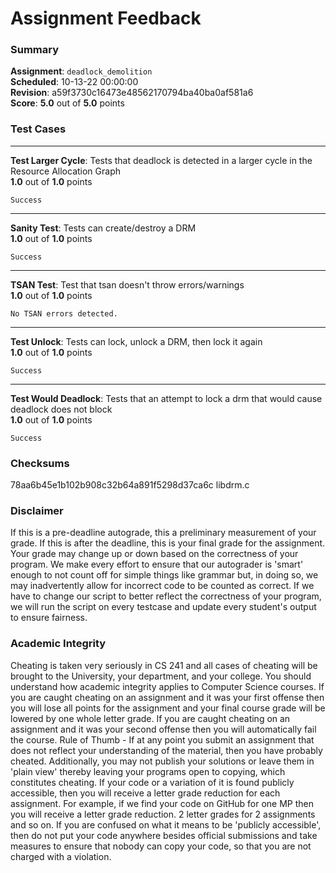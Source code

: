 # Assignment Feedback

### Summary

**Assignment**: `deadlock_demolition`  
**Scheduled**: 10-13-22 00:00:00  
**Revision**: a59f3730c16473e48562170794ba40ba0af581a6  
**Score**: **5.0** out of **5.0** points

### Test Cases
---

**Test Larger Cycle**: Tests that deadlock is detected in a larger cycle in the Resource Allocation Graph  
**1.0** out of **1.0** points
```
Success
```
---

**Sanity Test**: Tests can create/destroy a DRM  
**1.0** out of **1.0** points
```
Success
```
---

**TSAN Test**: Test that tsan doesn't throw errors/warnings  
**1.0** out of **1.0** points
```
No TSAN errors detected.
```
---

**Test Unlock**: Tests can lock, unlock a DRM, then lock it again  
**1.0** out of **1.0** points
```
Success
```
---

**Test Would Deadlock**: Tests that an attempt to lock a drm that would cause deadlock does not block  
**1.0** out of **1.0** points
```
Success
```
### Checksums

78aa6b45e1b102b908c32b64a891f5298d37ca6c libdrm.c


### Disclaimer
If this is a pre-deadline autograde, this a preliminary measurement of your grade.
If this is after the deadline, this is your final grade for the assignment.
Your grade may change up or down based on the correctness of your program.
We make every effort to ensure that our autograder is 'smart' enough to not count off
for simple things like grammar but, in doing so, we may inadvertently allow for
incorrect code to be counted as correct.
If we have to change our script to better reflect the correctness of your program,
we will run the script on every testcase and update every student's output to ensure fairness.



### Academic Integrity
Cheating is taken very seriously in CS 241 and all cases of cheating will be brought to the University, your department, and your college.
You should understand how academic integrity applies to Computer Science courses.
If you are caught cheating on an assignment and it was your first offense then you will lose all points for the assignment and your final course
grade will be lowered by one whole letter grade. If you are caught cheating on an assignment and it was your second offense then you will automatically fail the course.
Rule of Thumb - If at any point you submit an assignment that does not reflect your understanding of the material, then you have probably cheated.
Additionally, you may not publish your solutions or leave them in 'plain view' thereby leaving your programs open to copying, which constitutes cheating.
If your code or a variation of it is found publicly accessible, then you will receive a letter grade reduction for each assignment.
For example, if we find your code on GitHub for one MP then you will receive a letter grade reduction. 2 letter grades for 2 assignments and so on.
If you are confused on what it means to be 'publicly accessible', then do not put your code anywhere besides official submissions and take measures
to ensure that nobody can copy your code, so that you are not charged with a violation.


